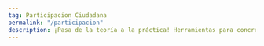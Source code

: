 ```yaml
---
tag: Participacion Ciudadana
permalink: "/participacion"
description: ¡Pasa de la teoría a la práctica! Herramientas para concretar proyectos, desafíos, sueños e impulsar iniciativas ciudadanas.
---
```

